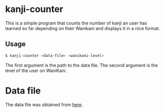 # kanji-counter
This is a simple program that counts the number of kanji an user has learned so far depending on their Wanikani and displays it in a nice format.

## Usage

```bash
$ kanji-counter <data-file> <wanikani-level>
```
The first argument is the path to the data file. The second argument is the level of the user on WaniKani.

# Data file
The data file was obtained from [here](https://github.com/davidluzgouveia/kanji-data/blob/master/kanji-jouyou.json).